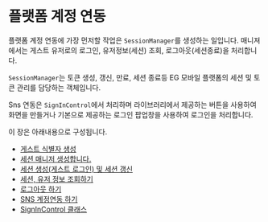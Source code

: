 # 플랫폼 계정 연동

플랫폼 계정 연동에 가장 먼저할 작업은 `SessionManager`를 생성하는 일입니다. 매니져에서는 게스트 유저로의 로그인, 유저정보(세션) 조회, 로그아웃(세션종료)을 처리합니다.

`SessionManager`는 토큰 생성, 갱신, 만료, 세션 종료등 EG 모바일 플랫폼의 세션 및 토큰 관리를 담당하는 객체입니다.

Sns 연동은 `SignInControl`에서 처리하며 라이브러리에서 제공하는 버튼을 사용하여 화면을 만들거나 기본으로 제공하는 로그인 팝업창을 사용하여 로그인을 처리합니다.

이 장은 아래내용으로 구성됩니다.

* [게스트 식별자 생성](/_draft/session/Guest.md)
* [세션 매니저 생성합니다.](/_draft/session/Create.md)
* [세션 생성(게스트 로그인) 및 세션 갱신](/_draft/session/Open.md)
* [세션, 유저 정보 조회하기](/_draft/session/Select.md)
* [로그아웃 하기](/_draft/session/Logout.md)
* [SNS 계정연동 하기](/_draft/session/Sns.md)
* [SignInControl 클래스](/_draft/session/Control.md)